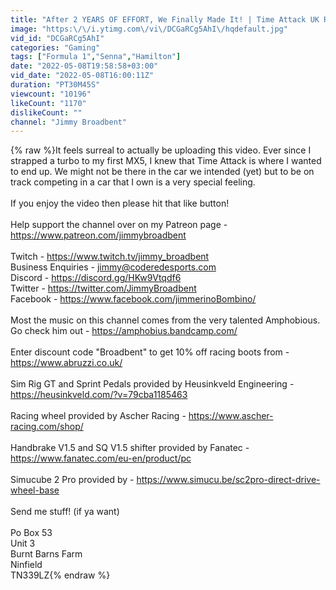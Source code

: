 ```yaml
---
title: "After 2 YEARS OF EFFORT, We Finally Made It! | Time Attack UK Round 1\/2"
image: "https:\/\/i.ytimg.com\/vi\/DCGaRCg5AhI\/hqdefault.jpg"
vid_id: "DCGaRCg5AhI"
categories: "Gaming"
tags: ["Formula 1","Senna","Hamilton"]
date: "2022-05-08T19:58:58+03:00"
vid_date: "2022-05-08T16:00:11Z"
duration: "PT30M45S"
viewcount: "10196"
likeCount: "1170"
dislikeCount: ""
channel: "Jimmy Broadbent"
---
```

{% raw %}It feels surreal to actually be uploading this video. Ever since I strapped a turbo to my first MX5, I knew that Time Attack is where I wanted to end up. We might not be there in the car we intended (yet) but to be on track competing in a car that I own is a very special feeling.<br /><br />If you enjoy the video then please hit that like button!<br /><br />Help support the channel over on my Patreon page - <a rel="nofollow" target="blank" href="https://www.patreon.com/jimmybroadbent">https://www.patreon.com/jimmybroadbent</a><br /><br />Twitch - <a rel="nofollow" target="blank" href="https://www.twitch.tv/jimmy_broadbent">https://www.twitch.tv/jimmy_broadbent</a><br />Business Enquiries - jimmy@coderedesports.com<br />Discord - <a rel="nofollow" target="blank" href="https://discord.gg/HKw9Vtqdf6">https://discord.gg/HKw9Vtqdf6</a><br />Twitter - <a rel="nofollow" target="blank" href="https://twitter.com/JimmyBroadbent">https://twitter.com/JimmyBroadbent</a><br />Facebook - <a rel="nofollow" target="blank" href="https://www.facebook.com/jimmerinoBombino/">https://www.facebook.com/jimmerinoBombino/</a><br /><br />Most the music on this channel comes from the very talented Amphobious. Go check him out - <a rel="nofollow" target="blank" href="https://amphobius.bandcamp.com/">https://amphobius.bandcamp.com/</a><br /><br />Enter discount code &quot;Broadbent&quot; to get 10% off racing boots from - <a rel="nofollow" target="blank" href="https://www.abruzzi.co.uk/">https://www.abruzzi.co.uk/</a><br /><br />Sim Rig GT and Sprint Pedals provided by Heusinkveld Engineering - <a rel="nofollow" target="blank" href="https://heusinkveld.com/?v=79cba1185463">https://heusinkveld.com/?v=79cba1185463</a><br /><br />Racing wheel provided by Ascher Racing - <a rel="nofollow" target="blank" href="https://www.ascher-racing.com/shop/">https://www.ascher-racing.com/shop/</a><br /><br />Handbrake V1.5 and SQ V1.5 shifter provided by Fanatec - <a rel="nofollow" target="blank" href="https://www.fanatec.com/eu-en/product/pc">https://www.fanatec.com/eu-en/product/pc</a><br /><br />Simucube 2 Pro provided by - <a rel="nofollow" target="blank" href="https://www.simucu.be/sc2pro-direct-drive-wheel-base">https://www.simucu.be/sc2pro-direct-drive-wheel-base</a><br /><br />Send me stuff! (if ya want)<br /><br />Po Box 53<br />Unit 3<br />Burnt Barns Farm<br />Ninfield<br />TN339LZ{% endraw %}
